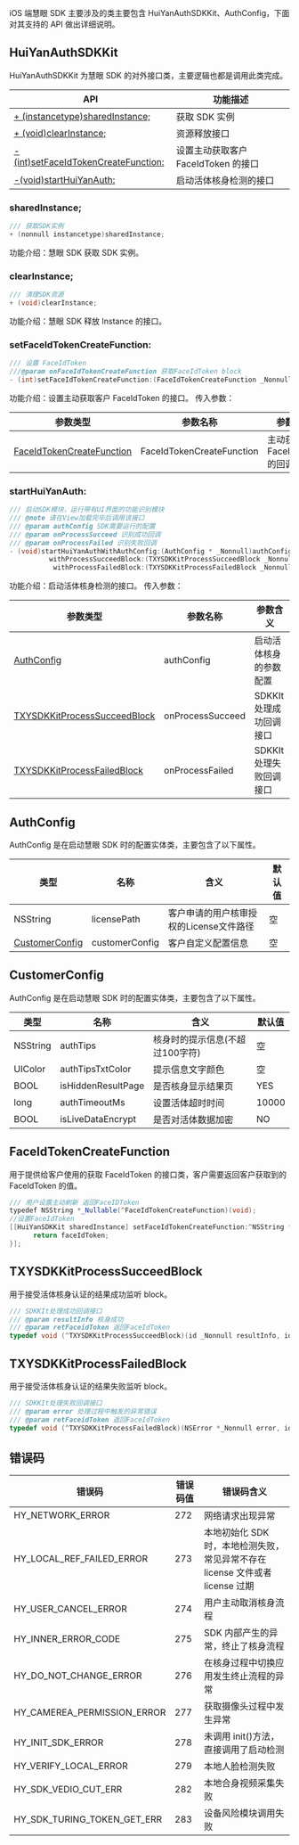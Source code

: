 iOS 端慧眼 SDK 主要涉及的类主要包含 HuiYanAuthSDKKit、AuthConfig，下面对其支持的 API 做出详细说明。

## HuiYanAuthSDKKit
HuiYanAuthSDKKit 为慧眼 SDK 的对外接口类，主要逻辑也都是调用此类完成。

| API                                                          | 功能描述                          |
| ------------------------------------------------------------ | --------------------------------- |
| [\+ (instancetype)sharedInstance;](#sharedInstance)          | 获取 SDK 实例                       |
| [\+ (void)clearInstance;](#clearInstance)                    | 资源释放接口                      |
| [-(int)setFaceIdTokenCreateFunction:](#setFaceIdTokenCreateFunction:) | 设置主动获取客户 FaceIdToken 的接口 |
| [-(void)startHuiYanAuth:](#startHuiYanAuth:)                 | 启动活体核身检测的接口            |

### sharedInstance;
```objective-c
/// 获取SDK实例
+ (nonnull instancetype)sharedInstance;
```

功能介绍：慧眼 SDK 获取 SDK 实例。

### clearInstance;
```objective-c
/// 清理SDK资源
+ (void)clearInstance;
```
功能介绍：慧眼 SDK 释放 Instance 的接口。

### setFaceIdTokenCreateFunction:
```objective-c
/// 设置 FaceIdToken
///@param onFaceIdTokenCreateFunction 获取FaceIdToken block
- (int)setFaceIdTokenCreateFunction:(FaceIdTokenCreateFunction _Nonnull)onFaceIdTokenCreateFunction;
```
功能介绍：设置主动获取客户 FaceIdToken 的接口。
传入参数：

| 参数类型                                                | 参数名称                  | 参数含义                      |
| ------------------------------------------------------- | ------------------------- | ----------------------------- |
| [FaceIdTokenCreateFunction](#FaceIdTokenCreateFunction) | FaceIdTokenCreateFunction | 主动获取客户 FaceIdToken 的回调 |



### startHuiYanAuth:
```objective-c
/// 启动SDK模块，运行带有UI界面的功能识别模块
/// @note 请在View加载完毕后调用该接口
/// @param authConfig SDK需要运行的配置
/// @param onProcessSucceed 识别成功回调
/// @param onProcessFailed 识别失败回调
- (void)startHuiYanAuthWithAuthConfig:(AuthConfig * _Nonnull)authConfig
          withProcessSucceedBlock:(TXYSDKKitProcessSucceedBlock _Nonnull)onProcessSucceed
           withProcessFailedBlock:(TXYSDKKitProcessFailedBlock _Nonnull)onProcessFailed;
```

功能介绍：启动活体核身检测的接口。
传入参数：

| 参数类型                                                     | 参数名称         | 参数含义               |
| ------------------------------------------------------------ | ---------------- | ---------------------- |
| [AuthConfig](#AuthConfig)                                    | authConfig       | 启动活体核身的参数配置 |
| [TXYSDKKitProcessSucceedBlock](#TXYSDKKitProcessSucceedBlock) | onProcessSucceed | SDKKIt 处理成功回调接口 |
| [TXYSDKKitProcessFailedBlock](#TXYSDKKitProcessFailedBlock)  | onProcessFailed  | SDKKIt 处理失败回调接口 |



## AuthConfig
AuthConfig 是在启动慧眼 SDK 时的配置实体类，主要包含了以下属性。

| 类型                              | 名称           | 含义                                    | 默认值 |
| --------------------------------- | -------------- | --------------------------------------- | ------ |
| NSString                          | licensePath    | 客户申请的用户核审授权的License文件路径 | 空     |
| [CustomerConfig](#CustomerConfig) | customerConfig | 客户自定义配置信息                      | 空     |



## CustomerConfig
AuthConfig 是在启动慧眼 SDK 时的配置实体类，主要包含了以下属性。

| 类型     | 名称               | 含义                            | 默认值 |
| -------- | ------------------ | ------------------------------- | ------ |
| NSString | authTips           | 核身时的提示信息(不超过100字符) | 空     |
| UIColor  | authTipsTxtColor   | 提示信息文字颜色                | 空     |
| BOOL     | isHiddenResultPage | 是否核身显示结果页              | YES    |
| long     | authTimeoutMs      | 设置活体超时时间                | 10000  |
| BOOL     | isLiveDataEncrypt  | 是否对活体数据加密              | NO     |



## FaceIdTokenCreateFunction
用于提供给客户使用的获取 FaceIdToken 的接口类，客户需要返回客户获取到的 FaceIdToken 的值。
```java
/// 用户设置主动刷新 返回FaceIDToken
typedef NSString *_Nullable(^FaceIdTokenCreateFunction)(void);
//设置FaceIdToken
[[HuiYanSDKKit sharedInstance] setFaceIdTokenCreateFunction:^NSString *{
      return faceIdToken;
}];
```

## TXYSDKKitProcessSucceedBlock
用于接受活体核身认证的结果成功监听 block。
```objective-c
/// SDKKIt处理成功回调接口
/// @param resultInfo 核身成功
/// @param retFaceidToken 返回FaceIdToken
typedef void (^TXYSDKKitProcessSucceedBlock)(id _Nonnull resultInfo, id _Nullable retFaceidToken);
```

## TXYSDKKitProcessFailedBlock
用于接受活体核身认证的结果失败监听 block。
```objective-c
/// SDKKIt处理失败回调接口
/// @param error 处理过程中触发的异常错误
/// @param retFaceidToken 返回FaceIdToken
typedef void (^TXYSDKKitProcessFailedBlock)(NSError *_Nonnull error, id _Nullable retFaceidToken);
```

## 错误码

| 错误码                      | 错误码值 | 错误码含义                                                   |
| --------------------------- | -------- | ------------------------------------------------------------ |
| HY_NETWORK_ERROR            | 272      | 网络请求出现异常                                             |
| HY_LOCAL_REF_FAILED_ERROR   | 273      | 本地初始化 SDK 时，本地检测失败，常见异常不存在 license 文件或者 license 过期 |
| HY_USER_CANCEL_ERROR        | 274      | 用户主动取消核身流程                                         |
| HY_INNER_ERROR_CODE         | 275      | SDK 内部产生的异常，终止了核身流程                            |
| HY_DO_NOT_CHANGE_ERROR      | 276      | 在核身过程中切换应用发生终止流程的异常                       |
| HY_CAMEREA_PERMISSION_ERROR | 277      | 获取摄像头过程中发生异常                                     |
| HY_INIT_SDK_ERROR           | 278      | 未调用 init()方法，直接调用了启动检测                         |
| HY_VERIFY_LOCAL_ERROR       | 279      | 本地人脸检测失败                                             |
| HY_SDK_VEDIO_CUT_ERR        | 282      | 本地合身视频采集失败                                         |
| HY_SDK_TURING_TOKEN_GET_ERR | 283      | 设备风险模块调用失败                                         |


